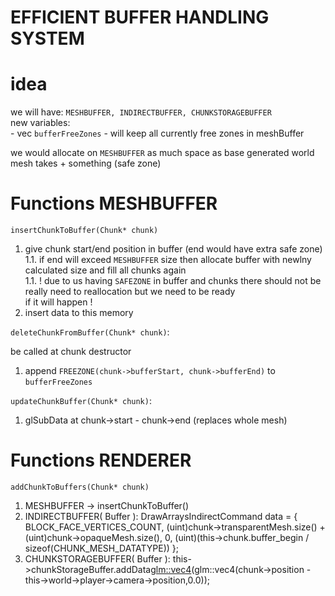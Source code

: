 # EFFICIENT BUFFER HANDLING SYSTEM

# idea
we will have: `MESHBUFFER, INDIRECTBUFFER, CHUNKSTORAGEBUFFER`   
new variables:   
     - vec `bufferFreeZones` - will keep all currently free zones in meshBuffer   
   
we would allocate on `MESHBUFFER`  as much space as base generated world mesh takes + something (safe zone)  

# Functions MESHBUFFER
`insertChunkToBuffer(Chunk* chunk)`   
   
1. give chunk start/end position in buffer (end would have extra safe zone)  
1.1. if end will exceed `MESHBUFFER` size then allocate buffer with newlny calculated size and fill all chunks again  
1.1. ! due to us having `SAFEZONE` in buffer and chunks there should not be really need to reallocation but we need to be ready  
 if it will happen !  
2. insert data to this memory   
  
`deleteChunkFromBuffer(Chunk* chunk)`:  
  
be called at chunk destructor  
1. append `FREEZONE(chunk->bufferStart, chunk->bufferEnd)` to `bufferFreeZones`
  
`updateChunkBuffer(Chunk* chunk)`:  
  
1. glSubData at chunk->start - chunk->end (replaces whole mesh)  


# Functions RENDERER
`addChunkToBuffers(Chunk* chunk)`

1. MESHBUFFER -> insertChunkToBuffer()
2. INDIRECTBUFFER( Buffer ):
     DrawArraysIndirectCommand data = {
          BLOCK_FACE_VERTICES_COUNT,
          (uint)chunk->transparentMesh.size() + (uint)chunk->opaqueMesh.size(),
          0,
          (uint)(this->chunk.buffer_begin / sizeof(CHUNK_MESH_DATATYPE))
     };
3. CHUNKSTORAGEBUFFER( Buffer ):
     this->chunkStorageBuffer.addData<glm::vec4>(glm::vec4(chunk->position - this->world->player->camera->position,0.0)); 